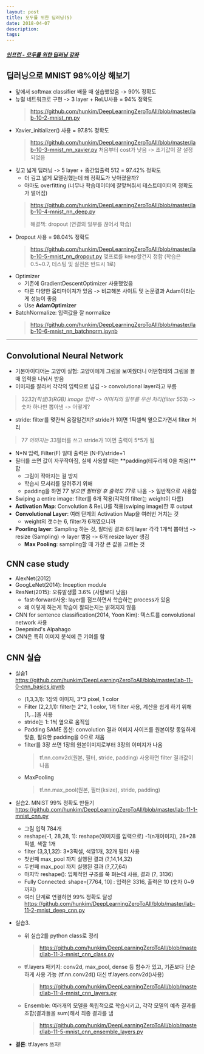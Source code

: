 ```yaml
---
layout: post
title: 모두를 위한 딥러닝(5)
date: 2018-04-07
description:
tags:
---
```


##### [인프런 - 모두를 위한 딥러닝 강좌](https://www.inflearn.com/course/%EA%B8%B0%EB%B3%B8%EC%A0%81%EC%9D%B8-%EB%A8%B8%EC%8B%A0%EB%9F%AC%EB%8B%9D-%EB%94%A5%EB%9F%AC%EB%8B%9D-%EA%B0%95%EC%A2%8C/)

## 딥러닝으로 MNIST 98%이상 해보기
* 앞에서 softmax classifier 배울 때 실습했었음 -> 90% 정확도
* 뉴럴 네트워크로 구현 -> 3 layer + ReLU사용  = 94% 정확도
    > <https://github.com/hunkim/DeepLearningZeroToAll/blob/master/lab-10-2-mnist_nn.py>
* Xavier_initializer() 사용 = 97.8% 정확도
    > <https://github.com/hunkim/DeepLearningZeroToAll/blob/master/lab-10-3-mnist_nn_xavier.py>
    > 처음부터 cost가 낮음 -> 초기값이 잘 설정되었음
* 깊고 넓게 딥러닝 -> 5 layer + 중간입출력 512 = 97.42% 정확도
    * 더 깊고 넓게 모델링했는데 왜 정확도가 낮아졌을까?
    * 아마도 overfitting (너무나 학습데이터에 잘맞쳐줘서 테스트데이터의 정확도가 떨어짐)
    > <https://github.com/hunkim/DeepLearningZeroToAll/blob/master/lab-10-4-mnist_nn_deep.py>
    >
    > 해결책: dropout (연결의 일부를 끊어서 학습)
* Dropout 사용 = 98.04% 정확도
    > <https://github.com/hunkim/DeepLearningZeroToAll/blob/master/lab-10-5-mnist_nn_dropout.py>
    > 몇프로를 keep할건지 정함 (학습은 0.5~0.7, 테스팅 및 실전은 반드시 1로)
* Optimizer
    * 기존에 GradientDescentOptimizer 사용했었음
    * 다른 다양한 옵티마이져가 있음 -> 비교해본 사이트 및 논문결과 Adam이라는게 성능이 좋음
    * Use **AdamOptimizer**
* BatchNormalize: 입력값을 잘 normalize
    > <https://github.com/hunkim/DeepLearningZeroToAll/blob/master/lab-10-6-mnist_nn_batchnorm.ipynb>

-------------
## Convolutional Neural Network
* 기본아이디어는 고양이 실험: 고양이에게 그림을 보여줬더니 어떤형태의 그림을 볼때 입력을 나눠서 받음
* 이미지를 잘라서 각각의 입력으로 넘김 -> convolutional layer라고 부름
> 32*32(픽셀)*3(RGB) image 입력 -> 이미지의 일부를 우선 처리(filter 5*5*3) -> 숫자 하나만 뽑아냄 -> 어떻게?
* stride: filter를 몇칸씩 움질일건지? stride가 1이면 1픽셀씩 옆으로가면서 filter 처리
> 7*7 이미지는 3*3필터를 쓰고 stride가 1이면 출력이 5*5가 됨
* N*N 입력, Filter(F) 일때 출력은 (N-F)/stride+1
* 필터를 쓰면 값이 자꾸작아짐, 실제 사용할 때는 **padding(테두리에 0을 채움)**함
    * 그림이 작아지는 걸 방지
    * 학습시 모서리를 알려주기 위해
    * padding을 하면 7*7 넣으면 필터링 후 출력도 7*7로 나옴 -> 일반적으로 사용함
* Swiping a entire image: filter를 6개 적용(각각의 filter는 weight이 다름)
* **Activation Map**: Convolution & ReLU를 적용(swiping image)한 후 output
* **Convolutional Layer**: 여러 단계의 Activation Map을 여러번 거치는 것
    * weight의 갯수는 6, filter가 6개였으니까
* **Poorling layer**: Sampling 하는 것, 필터링 결과 6개 layer 각각 1개씩 뽑아냄 -> resize (Sampling) -> layer 쌓음 -> 6개 resize layer 생김
    * **Max Pooling**: sampling할 때 가장 큰 값을 고르는 것

## CNN case study
* AlexNet(2012)
* GoogLeNet(2014): Inception module
* ResNet(2015): 오류발생률 3.6% (사람보다 낮음)
    * fast-forward사용: layer를 점프하면서 학습하는 process가 있음
    * 왜 이렇게 하는게 학습이 잘되는지는 밝혀지지 않음
* CNN for sentence classification(2014, Yoon Kim): 텍스트를 convolutional network 사용
* Deepmind's Alpahago
* CNN은 특히 이미지 분석에 큰 기여를 함

## CNN 실습
* 실습1 <https://github.com/hunkim/DeepLearningZeroToAll/blob/master/lab-11-0-cnn_basics.ipynb>
    * (1,3,3,1): 1장의 이미지, 3*3 pixel, 1 color
    * Filter (2,2,1,1): filter는 2*2, 1 color, 1개 filter 사용, 계산을 쉽게 하기 위해 [1,...]을 사용
    * stride는 1: 1씩 옆으로 움직임
    * Padding SAME 옵션: convolution 결과 이미지 사이즈를 원본이랑 동일하게 맞춤, 필요한 padding을 0으로 채움
    * filter를 3장 쓰면 1장의 원본이미지로부터 3장의 이미지가 나옴
        > tf.nn.conv2d(원본, 필터, stride, padding) 사용하면 filter 결과값이 나옴
    * MaxPooling
        > tf.nn.max_pool(원본, 필터(ksize), stride, padding)

* 실습2. MNIST 99% 정확도 만들기 <https://github.com/hunkim/DeepLearningZeroToAll/blob/master/lab-11-1-mnist_cnn.py>
    * 그림 입력 784개
    * reshape(-1, 28,28, 1): reshape(이미지를 입력으로) -1(n개이미지), 28*28 픽셀, 색깔 1개
    * filter (3,3,1,32): 3*3픽셀, 색깔1개, 32개 필터 사용
    * 첫번째 max_pool 까지 실행된 결과 (?,14,14,32)
    * 두번째 max_pool 까지 실행된 결과 (?,7,7,64)
    * 마지막 reshape(): 입체적인 구조를 쭉 펴는데 사용, 결과 (?, 3136)
    * Fully Connected: shape=[7*7*64, 10] : 입력은 3316, 출력은 10 (숫자 0~9까지)
    * 여러 단계로 연결하면 99% 정확도 달성 <https://github.com/hunkim/DeepLearningZeroToAll/blob/master/lab-11-2-mnist_deep_cnn.py>

* 실습3.
    * 위 실습2를 python class로 정리
        > <https://github.com/hunkim/DeepLearningZeroToAll/blob/master/lab-11-3-mnist_cnn_class.py>
    * tf.layers 패키지: conv2d, max_pool, dense 등 함수가 있고, 기존보다 단순하게 사용 가능 (tf.nn.conv2d() 대신 tf.layers.conv2d()사용)
        > <https://github.com/hunkim/DeepLearningZeroToAll/blob/master/lab-11-4-mnist_cnn_layers.py>
    * Ensemble: 여러개의 모델을 독립적으로 학습시키고, 각각 모델의 예측 결과를 조합(결과들을 sum)해서 최종 결과를 냄
        > <https://github.com/hunkim/DeepLearningZeroToAll/blob/master/lab-11-5-mnist_cnn_ensemble_layers.py>
* **결론**: tf.layers 쓰자!




